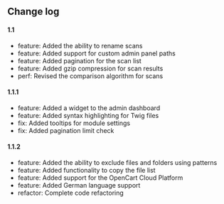 ## Change log

#### 1.1

* feature: Added the ability to rename scans
* feature: Added support for custom admin panel paths
* feature: Added pagination for the scan list
* feature: Added gzip compression for scan results
* perf: Revised the comparison algorithm for scans

#### 1.1.1

* feature: Added a widget to the admin dashboard
* feature: Added syntax highlighting for Twig files
* fix: Added tooltips for module settings
* fix: Added pagination limit check

#### 1.1.2

* feature: Added the ability to exclude files and folders using patterns
* feature: Added functionality to copy the file list
* feature: Added support for the OpenCart Cloud Platform
* feature: Added German language support
* refactor: Complete code refactoring

